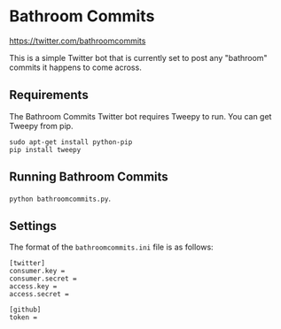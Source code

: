 # Bathroom Commits

https://twitter.com/bathroomcommits

This is a simple Twitter bot that is currently set to post any "bathroom" commits it happens to come across.

## Requirements

The Bathroom Commits Twitter bot requires Tweepy to run. You can get Tweepy from pip.

```
sudo apt-get install python-pip
pip install tweepy
```

## Running Bathroom Commits

`python bathroomcommits.py`.

## Settings

The format of the `bathroomcommits.ini` file is as follows:

```
[twitter]
consumer.key =
consumer.secret =
access.key =
access.secret =

[github]
token =

```
